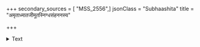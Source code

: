 +++
secondary_sources = [ "MSS_2556",]
jsonClass = "Subhaashita"
title = "अमृताध्मातजीमूतस्निग्धसंहननस्य"

+++

<details><summary>Text</summary>

अमृताध्मातजीमूतस्निग्धसंहननस्य ते।  
परिष्वङ्गीय वात्सल्याद् अयमुत्कण्ठते जनः॥
</details>
